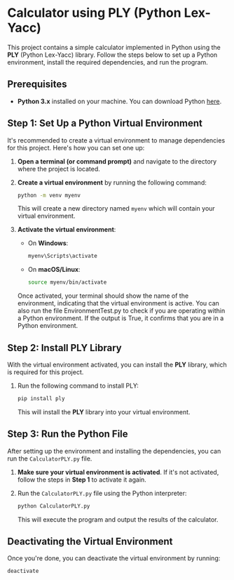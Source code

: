 # Calculator using PLY (Python Lex-Yacc)

This project contains a simple calculator implemented in Python using the **PLY** (Python Lex-Yacc) library. Follow the steps below to set up a Python environment, install the required dependencies, and run the program.

## Prerequisites

- **Python 3.x** installed on your machine. You can download Python [here](https://www.python.org/downloads/).

## Step 1: Set Up a Python Virtual Environment

It's recommended to create a virtual environment to manage dependencies for this project. Here's how you can set one up:

1. **Open a terminal (or command prompt)** and navigate to the directory where the project is located.

2. **Create a virtual environment** by running the following command:

    ```bash
    python -m venv myenv
    ```

    This will create a new directory named `myenv` which will contain your virtual environment.

3. **Activate the virtual environment**:

    - On **Windows**:

        ```bash
        myenv\Scripts\activate
        ```

    - On **macOS/Linux**:

        ```bash
        source myenv/bin/activate
        ```

    Once activated, your terminal should show the name of the environment, indicating that the virtual environment is active.
	You can also run the file EnvironmentTest.py to check if you are operating within a Python environment. If the output is True, it confirms that you are in a Python environment.

## Step 2: Install PLY Library

With the virtual environment activated, you can install the **PLY** library, which is required for this project.

1. Run the following command to install PLY:

    ```bash
    pip install ply
    ```

    This will install the **PLY** library into your virtual environment.

## Step 3: Run the Python File

After setting up the environment and installing the dependencies, you can run the `CalculatorPLY.py` file.

1. **Make sure your virtual environment is activated**. If it's not activated, follow the steps in **Step 1** to activate it again.

2. Run the `CalculatorPLY.py` file using the Python interpreter:

    ```bash
    python CalculatorPLY.py
    ```

    This will execute the program and output the results of the calculator.

## Deactivating the Virtual Environment

Once you're done, you can deactivate the virtual environment by running:

```bash
deactivate
